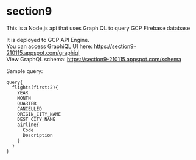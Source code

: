 # section9

This is a Node.js api that uses Graph QL to query GCP Firebase database


It is deployed to GCP API Engine.  
You can access GraphiQL UI here: https://section9-210115.appspot.com/graphiql  
View GraphQL schema: https://section9-210115.appspot.com/schema

Sample query:  
```
query{
  flights(first:2){
    YEAR
    MONTH
    QUARTER
    CANCELLED
    ORIGIN_CITY_NAME
    DEST_CITY_NAME
    airline{
      Code
      Description
    }
  }
}
```
